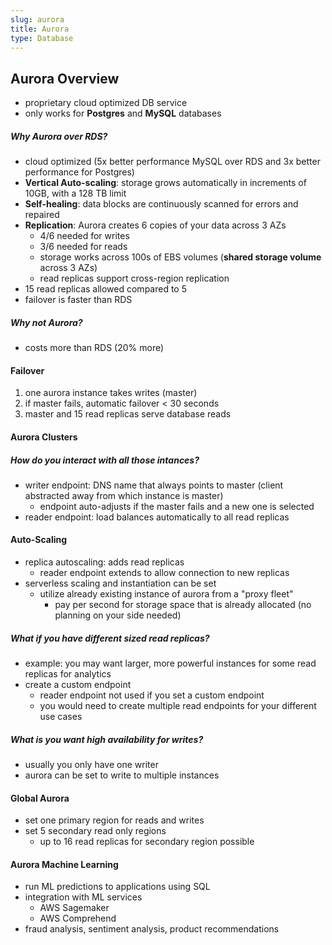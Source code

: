 ```yaml
---
slug: aurora
title: Aurora
type: Database
---
```


## Aurora Overview
* proprietary cloud optimized DB service
* only works for **Postgres** and **MySQL** databases

##### Why Aurora over RDS?
* cloud optimized (5x better performance MySQL over RDS and 3x better performance for Postgres)
* **Vertical Auto-scaling**: storage grows automatically in increments of 10GB, with a 128 TB limit
* **Self-healing**: data blocks are continuously scanned for errors and repaired
* **Replication**: Aurora creates 6 copies of your data across 3 AZs
  * 4/6 needed for writes
  * 3/6 needed for reads
  * storage works across 100s of EBS volumes (**shared storage volume** across 3 AZs)
  * read replicas support cross-region replication
* 15 read replicas allowed compared to 5
* failover is faster than RDS

##### Why not Aurora?
* costs more than RDS (20% more)

#### Failover
1. one aurora instance takes writes (master)
2. if master fails, automatic failover < 30 seconds
3. master and 15 read replicas serve database reads

#### Aurora Clusters
##### How do you interact with all those intances?
* writer endpoint: DNS name that always points to master (client abstracted away from which instance is master)
  * endpoint auto-adjusts if the master fails and a new one is selected
* reader endpoint: load balances automatically to all read replicas

#### Auto-Scaling
* replica autoscaling: adds read replicas
  * reader endpoint extends to allow connection to new replicas
* serverless scaling and instantiation can be set
  * utilize already existing instance of aurora from a "proxy fleet"
    * pay per second for storage space that is already allocated (no planning on your side needed)

##### What if you have different sized read replicas?
* example: you may want larger, more powerful instances for some read replicas for analytics
* create a custom endpoint
  * reader endpoint not used if you set a custom endpoint
  * you would need to create multiple read endpoints for your different use cases

##### What is you want high availability for writes?
* usually you only have one writer
* aurora can be set to write to multiple instances

#### Global Aurora
* set one primary region for reads and writes
* set 5 secondary read only regions
  * up to 16 read replicas for secondary region possible

#### Aurora Machine Learning
* run ML predictions to applications using SQL
* integration with ML services
  * AWS Sagemaker
  * AWS Comprehend
* fraud analysis, sentiment analysis, product recommendations